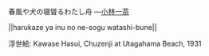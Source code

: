 春風や犬の寝聳るわたし舟
—[小林一茶](https://ja.wikipedia.org/wiki/小林一茶)

||harukaze ya inu no ne-sogu watashi-bune||

浮世絵: Kawase Hasui, Chuzenji at Utagahama Beach, 1931